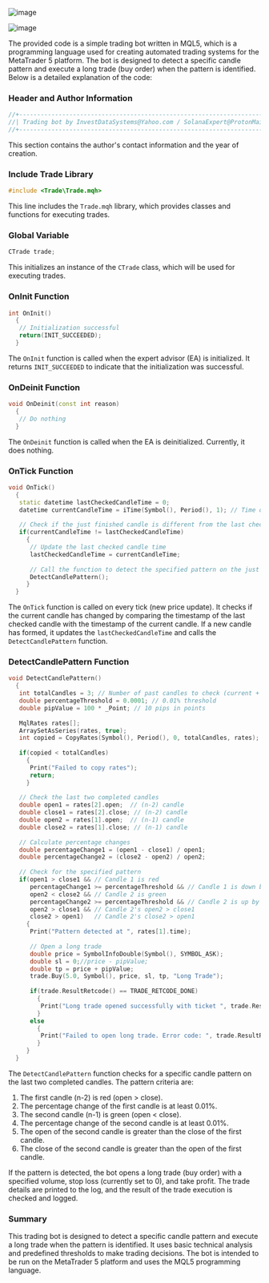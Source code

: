 ![image](https://github.com/user-attachments/assets/fad73f87-8a50-40ab-8db5-eec30b09762a)

![image](https://github.com/user-attachments/assets/fb1dfb31-bea4-492d-91fe-35d74dc4f438)

The provided code is a simple trading bot written in MQL5, which is a programming language used for creating automated trading systems for the MetaTrader 5 platform. The bot is designed to detect a specific candle pattern and execute a long trade (buy order) when the pattern is identified. Below is a detailed explanation of the code:

### Header and Author Information
```cpp
//+-------------------------------------------------------------------------------------------+
//| Trading bot by InvestDataSystems@Yahoo.com / SolanaExpert@ProtonMail.com / DVASoft 2024   |
//+-------------------------------------------------------------------------------------------+
```
This section contains the author's contact information and the year of creation.

### Include Trade Library
```cpp
#include <Trade\Trade.mqh>
```
This line includes the `Trade.mqh` library, which provides classes and functions for executing trades.

### Global Variable
```cpp
CTrade trade;
```
This initializes an instance of the `CTrade` class, which will be used for executing trades.

### OnInit Function
```cpp
int OnInit()
  {
   // Initialization successful
   return(INIT_SUCCEEDED);
  }
```
The `OnInit` function is called when the expert advisor (EA) is initialized. It returns `INIT_SUCCEEDED` to indicate that the initialization was successful.

### OnDeinit Function
```cpp
void OnDeinit(const int reason)
  {
   // Do nothing
  }
```
The `OnDeinit` function is called when the EA is deinitialized. Currently, it does nothing.

### OnTick Function
```cpp
void OnTick()
  {
   static datetime lastCheckedCandleTime = 0;
   datetime currentCandleTime = iTime(Symbol(), Period(), 1); // Time of the just finished candle
   
   // Check if the just finished candle is different from the last checked candle
   if(currentCandleTime != lastCheckedCandleTime)
     {
      // Update the last checked candle time
      lastCheckedCandleTime = currentCandleTime;
      
      // Call the function to detect the specified pattern on the just finished candle and the one before it
      DetectCandlePattern();
     }
  }
```
The `OnTick` function is called on every tick (new price update). It checks if the current candle has changed by comparing the timestamp of the last checked candle with the timestamp of the current candle. If a new candle has formed, it updates the `lastCheckedCandleTime` and calls the `DetectCandlePattern` function.

### DetectCandlePattern Function
```cpp
void DetectCandlePattern()
  {
   int totalCandles = 3; // Number of past candles to check (current + 2 previous)
   double percentageThreshold = 0.0001; // 0.01% threshold
   double pipValue = 100 * _Point; // 10 pips in points
   
   MqlRates rates[];
   ArraySetAsSeries(rates, true);
   int copied = CopyRates(Symbol(), Period(), 0, totalCandles, rates);
   
   if(copied < totalCandles)
     {
      Print("Failed to copy rates");
      return;
     }
   
   // Check the last two completed candles
   double open1 = rates[2].open;  // (n-2) candle
   double close1 = rates[2].close; // (n-2) candle
   double open2 = rates[1].open;  // (n-1) candle
   double close2 = rates[1].close; // (n-1) candle
   
   // Calculate percentage changes
   double percentageChange1 = (open1 - close1) / open1;
   double percentageChange2 = (close2 - open2) / open2;
   
   // Check for the specified pattern
   if(open1 > close1 && // Candle 1 is red
      percentageChange1 >= percentageThreshold && // Candle 1 is down by at least 0.01%
      open2 < close2 && // Candle 2 is green
      percentageChange2 >= percentageThreshold && // Candle 2 is up by at least 0.01%
      open2 > close1 && // Candle 2's open2 > close1
      close2 > open1)   // Candle 2's close2 > open1
     {
      Print("Pattern detected at ", rates[1].time);
      
      // Open a long trade
      double price = SymbolInfoDouble(Symbol(), SYMBOL_ASK);
      double sl = 0;//price - pipValue;
      double tp = price + pipValue;
      trade.Buy(5.0, Symbol(), price, sl, tp, "Long Trade");
      
      if(trade.ResultRetcode() == TRADE_RETCODE_DONE)
        {
         Print("Long trade opened successfully with ticket ", trade.ResultOrder());
        }
      else
        {
         Print("Failed to open long trade. Error code: ", trade.ResultRetcode());
        }
     }
  }
```
The `DetectCandlePattern` function checks for a specific candle pattern on the last two completed candles. The pattern criteria are:
1. The first candle (n-2) is red (open > close).
2. The percentage change of the first candle is at least 0.01%.
3. The second candle (n-1) is green (open < close).
4. The percentage change of the second candle is at least 0.01%.
5. The open of the second candle is greater than the close of the first candle.
6. The close of the second candle is greater than the open of the first candle.

If the pattern is detected, the bot opens a long trade (buy order) with a specified volume, stop loss (currently set to 0), and take profit. The trade details are printed to the log, and the result of the trade execution is checked and logged.

### Summary
This trading bot is designed to detect a specific candle pattern and execute a long trade when the pattern is identified. It uses basic technical analysis and predefined thresholds to make trading decisions. The bot is intended to be run on the MetaTrader 5 platform and uses the MQL5 programming language.
